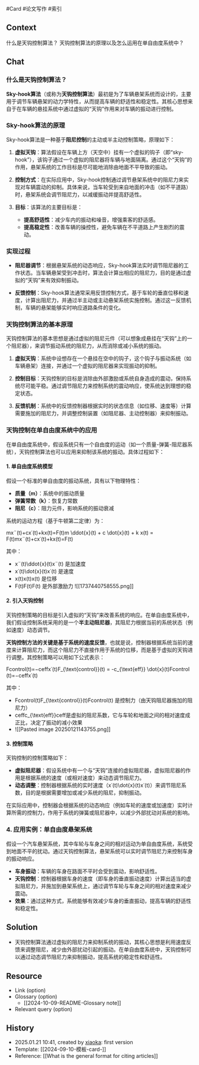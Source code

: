  #Card
#论文写作
#索引
## Context

什么是天钩控制算法？
天钩控制算法的原理以及怎么运用在单自由度系统中？


## Chat

### 什么是天钩控制算法？

**Sky-hook算法**（或称为**天钩控制算法**）最初是为了车辆悬架系统而设计的，主要用于调节车辆悬架的动力学特性，从而提高车辆的舒适性和稳定性。其核心思想来自于在车辆的悬挂系统中通过虚拟的“天钩”作用来对车辆的振动进行控制。

### Sky-hook算法的原理

Sky-hook算法是一种基于**阻尼控制**的主动或半主动控制策略，原理如下：

1. **虚拟天钩**：算法假设在车辆上方（天空中）挂有一个虚拟的钩子（即“sky-hook”），该钩子通过一个虚拟的阻尼器将车辆与地面隔离。通过这个“天钩”的作用，悬架系统的工作目标是尽可能地消除由地面不平导致的振动。
    
2. **控制方式**：在实际应用中，Sky-hook控制通过调节悬架系统中的阻尼力来实现对车辆震动的抑制。具体来说，当车轮受到来自地面的冲击（如不平道路）时，悬架系统会调节阻尼力，以减缓振动并提高舒适性。
    
3. **目标**：该算法的主要目标是：
    
    - **提高舒适性**：减少车内的振动和噪音，增强乘客的舒适感。
    - **提高稳定性**：改善车辆的操控性，避免车辆在不平道路上产生剧烈的震动。

### 实现过程

- **阻尼器调节**：根据悬架系统的动态响应，Sky-hook算法实时调节阻尼器的工作状态。当车辆悬架受到冲击时，算法会计算出相应的阻尼力，目的是通过虚拟的“天钩”来有效抑制振动。
    
- **反馈控制**：Sky-hook算法通常采用反馈控制方式，基于车轮的垂直位移和速度，计算出阻尼力，并通过半主动或主动悬架系统实施控制。通过这一反馈机制，车辆的悬架能够实时响应道路条件的变化。

### 天钩控制算法的基本原理

天钩控制算法的基本思想是通过虚拟的阻尼元件（可以想象成悬挂在“天钩”上的一个阻尼器），来调节振动系统的阻尼力，从而消除或减小系统的振动。

1. **虚拟天钩**：系统中设想存在一个悬挂在空中的钩子，这个钩子与振动系统（如车辆悬架）连接，并通过一个虚拟的阻尼器来实现振动的抑制。
    
2. **控制目标**：天钩控制的目标是消除由外部激励或系统自身造成的震动，保持系统尽可能平稳。通过调节阻尼力来控制系统的震动响应，使系统达到理想的稳定状态。
    
3. **反馈机制**：系统中的反馈控制器根据实时的状态信息（如位移、速度等）计算需要施加的阻尼力，并调整控制装置（如阻尼器、主动控制器）来抑制振动。
    

### 天钩控制在单自由度系统中的应用

在单自由度系统中，假设系统只有一个自由度的运动（如一个质量-弹簧-阻尼器系统），天钩控制算法也可以应用来抑制该系统的振动。具体过程如下：

#### 1. **单自由度系统模型**

假设一个标准的单自由度的振动系统，具有以下物理特性：

- **质量（m）**：系统中的振动质量
- **弹簧常数（k）**：恢复力常数
- **阻尼（c）**：阻力元件，影响系统的振动衰减

系统的运动方程（基于牛顿第二定律）为：

mx¨(t)+cx˙(t)+kx(t)=F(t)m \ddot{x}(t) + c \dot{x}(t) + k x(t) = F(t)mx¨(t)+cx˙(t)+kx(t)=F(t)

其中：

- x¨(t)\ddot{x}(t)x¨(t) 是加速度
- x˙(t)\dot{x}(t)x˙(t) 是速度
- x(t)x(t)x(t) 是位移
- F(t)F(t)F(t) 是外部激励力
![[1737440758555.png]]
#### 2. **引入天钩控制**

天钩控制策略的目标是引入虚拟的“天钩”来改善系统的响应。在单自由度系统中，我们假设控制系统采用的是一个**半主动阻尼器**，其阻尼力根据当前的系统状态（例如速度）动态调节。

**天钩控制方法的关键是基于系统的速度反馈**，也就是说，控制器根据系统当前的速度来计算阻尼力，而这个阻尼力不直接作用于系统的位移，而是基于虚拟的天钩进行调整。其控制策略可以用如下公式表示：

Fcontrol(t)=−ceffx˙(t)F_{\text{control}}(t) = -c_{\text{eff}} \dot{x}(t)Fcontrol​(t)=−ceff​x˙(t)

其中：

- Fcontrol(t)F_{\text{control}}(t)Fcontrol​(t) 是控制力（由天钩阻尼器施加的阻尼力）
- ceffc_{\text{eff}}ceff​ 是虚拟的阻尼系数，它与车轮和地面之间的相对速度成正比，决定了振动的减小效果
- ![[Pasted image 20250121143755.png]]

#### 3. **控制策略**

天钩控制的控制策略如下：

- **虚拟阻尼器**：假设系统中有一个与“天钩”连接的虚拟阻尼器，虚拟阻尼器的作用是根据系统的速度（或相对速度）来动态调节阻尼力。
- **动态调整**：控制器根据系统的实时速度（x˙(t)\dot{x}(t)x˙(t)）来调节阻尼系数，目的是根据需要增加或减少系统的阻尼，抑制振动。

在实际应用中，控制器会根据系统的动态响应（例如车轮的速度或加速度）实时计算所需的控制力，作用于系统的弹簧或阻尼器中，以减少外部扰动对系统的影响。

### 4. **应用实例：单自由度悬架系统**

假设一个汽车悬架系统，其中车轮与车身之间的相对运动为单自由度系统，系统受到地面不平的扰动。通过天钩控制算法，悬架系统可以实时调节阻尼力来控制车身的振动响应。

- **车身振动**：车辆的车身在路面不平时会受到震动，影响舒适性。
- **天钩控制**：控制器根据车身的速度（即车身的垂直振动速度）计算出适当的虚拟阻尼力，并施加到悬架系统上，通过调节车轮与车身之间的相对速度来减少震动。
- **效果**：通过这种方式，系统能够有效减少车身的垂直振动，提高车辆的舒适性和稳定性。
## Solution

- 天钩控制算法通过虚拟的阻尼力来抑制系统的振动，其核心思想是利用速度反馈来调整阻尼，减少由外部扰动引起的振动。在单自由度系统中，天钩控制可以通过动态调节阻尼力来抑制振动，提高系统的稳定性和舒适性。

## Resource

- Link (option)
- Glossary (option)
    - [[2024-10-09-README-Glossary note]]
- Relevant query (option)

## History

-  2025.01.21 10:41, created by [xiaoka](https://www.xiaokaup.com/): first version
- Template: [[2024-09-10-模板-card-<subject>]]
- Reference: [[What is the general format for citing articles]]
